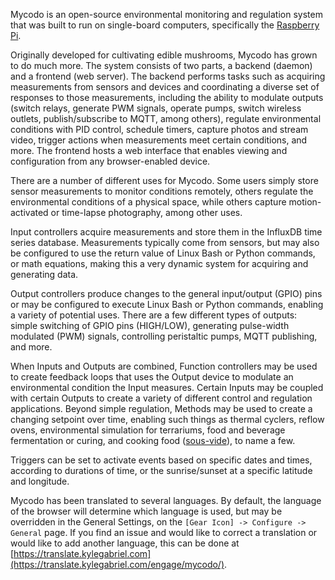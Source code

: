 Mycodo is an open-source environmental monitoring and regulation system that was built to run on single-board computers, specifically the [Raspberry Pi](https://en.wikipedia.org/wiki/Raspberry_Pi).

Originally developed for cultivating edible mushrooms, Mycodo has grown to do much more. The system consists of two parts, a backend (daemon) and a frontend (web server). The backend performs tasks such as acquiring measurements from sensors and devices and coordinating a diverse set of responses to those measurements, including the ability to modulate outputs (switch relays, generate PWM signals, operate pumps, switch wireless outlets, publish/subscribe to MQTT, among others), regulate environmental conditions with PID control, schedule timers, capture photos and stream video, trigger actions when measurements meet certain conditions, and more. The frontend hosts a web interface that enables viewing and configuration from any browser-enabled device.

There are a number of different uses for Mycodo. Some users simply store sensor measurements to monitor conditions remotely, others regulate the environmental conditions of a physical space, while others capture motion-activated or time-lapse photography, among other uses.

Input controllers acquire measurements and store them in the InfluxDB time series database. Measurements typically come from sensors, but may also be configured to use the return value of Linux Bash or Python commands, or math equations, making this a very dynamic system for acquiring and generating data.

Output controllers produce changes to the general input/output (GPIO) pins or may be configured to execute Linux Bash or Python commands, enabling a variety of potential uses. There are a few different types of outputs: simple switching of GPIO pins (HIGH/LOW), generating pulse-width modulated (PWM) signals, controlling peristaltic pumps, MQTT publishing, and more.

When Inputs and Outputs are combined, Function controllers may be used to create feedback loops that uses the Output device to modulate an environmental condition the Input measures. Certain Inputs may be coupled with certain Outputs to create a variety of different control and regulation applications. Beyond simple regulation, Methods may be used to create a changing setpoint over time, enabling such things as thermal cyclers, reflow ovens, environmental simulation for terrariums, food and beverage fermentation or curing, and cooking food ([sous-vide](https://en.wikipedia.org/wiki/Sous-vide)), to name a few.

Triggers can be set to activate events based on specific dates and times, according to durations of time, or the sunrise/sunset at a specific latitude and longitude.

Mycodo has been translated to several languages. By default, the language of the browser will determine which language is used, but may be overridden in the General Settings, on the `[Gear Icon] -> Configure -> General` page. If you find an issue and would like to correct a translation or would like to add another language, this can be done at [https://translate.kylegabriel.com](https://translate.kylegabriel.com/engage/mycodo/).

